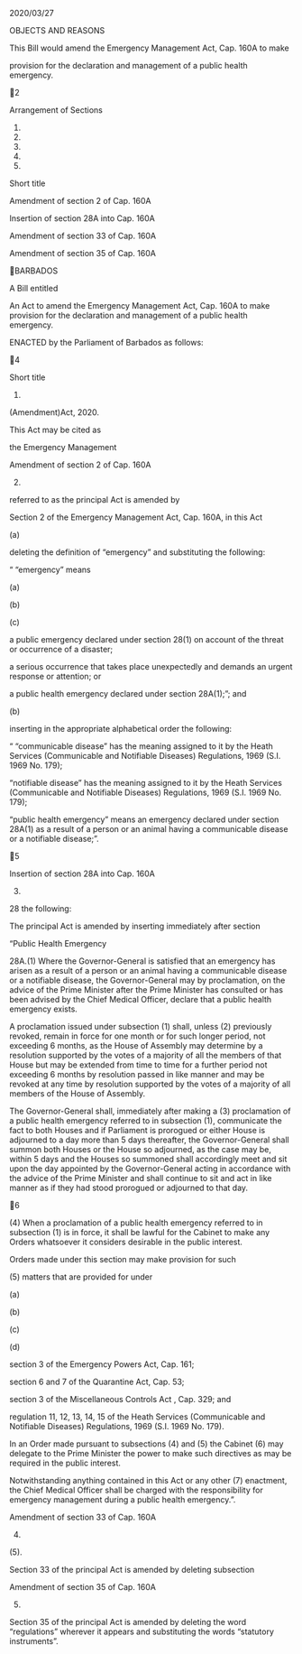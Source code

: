 2020/03/27

OBJECTS AND REASONS

This Bill would amend the Emergency Management Act, Cap. 160A to make

provision for the declaration and management of a public health emergency.

2

Arrangement of Sections

1.

2.

3.

4.

5.

Short title

Amendment of section 2 of Cap. 160A

Insertion of section 28A into Cap. 160A

Amendment of section 33 of Cap. 160A

Amendment of section 35 of Cap. 160A

BARBADOS

A Bill entitled

An  Act  to  amend  the  Emergency  Management  Act,  Cap.  160A  to  make
provision for the declaration and management of a public health emergency.

ENACTED by the Parliament of Barbados as follows:

4

Short title

1.
(Amendment)Act, 2020.

This  Act  may  be  cited  as

the  Emergency  Management

Amendment of section 2 of Cap. 160A

2.
referred to as the principal Act is amended by

Section 2 of the Emergency Management Act, Cap. 160A, in this Act

(a)

deleting  the  definition  of  “emergency”  and  substituting  the
following:

“ “emergency” means

(a)

(b)

(c)

a public emergency declared under section 28(1) on account
of the threat or occurrence of a disaster;

a  serious  occurrence  that  takes  place  unexpectedly  and
demands an urgent response or attention; or

a  public  health  emergency  declared  under  section
28A(1);”; and

(b)

inserting in the appropriate alphabetical order the following:

“ “communicable disease” has the meaning assigned to it by the Heath
Services  (Communicable  and  Notifiable  Diseases)  Regulations,
1969 (S.I. 1969 No. 179);

“notifiable  disease”  has  the  meaning  assigned  to  it  by  the  Heath
Services  (Communicable  and  Notifiable  Diseases)  Regulations,
1969 (S.I. 1969 No. 179);

“public health emergency” means an emergency declared under section
28A(1) as a result of a person or an animal having a communicable
disease or a notifiable disease;”.

5

Insertion of section 28A into Cap. 160A

3.
28 the following:

The principal Act is amended by inserting immediately after section

“Public Health Emergency

28A.(1)
Where the Governor-General is satisfied that an emergency
has arisen as a result of a person or an animal having a communicable
disease  or  a  notifiable  disease,  the  Governor-General  may  by
proclamation,  on  the  advice  of  the  Prime  Minister  after  the  Prime
Minister  has  consulted  or  has  been  advised  by  the  Chief  Medical
Officer, declare that a public health emergency exists.

A  proclamation  issued  under  subsection  (1)  shall,  unless
(2)
previously revoked, remain in force for one month or for such longer
period,  not  exceeding  6  months,  as  the  House  of  Assembly  may
determine by a resolution supported by the votes of a majority of all the
members of that House but may be extended from time to time for a
further  period  not  exceeding  6  months  by  resolution  passed  in  like
manner and may be revoked at any time by resolution supported by the
votes of a majority of all members of the House of Assembly.

The  Governor-General  shall,  immediately  after  making  a
(3)
proclamation of a public health emergency referred to in subsection (1),
communicate the fact to both Houses and if Parliament is prorogued or
either  House  is  adjourned  to  a  day  more  than  5  days  thereafter,  the
Governor-General  shall  summon  both  Houses  or  the  House  so
adjourned,  as  the  case  may  be,  within  5  days  and  the  Houses  so
summoned shall accordingly meet and sit upon the day appointed by
the Governor-General acting in accordance with the advice of the Prime
Minister and shall continue to sit and act in like manner as if they had
stood prorogued or adjourned to that day.

6

(4)
When a proclamation of a public health emergency referred to in
subsection (1) is in force, it shall be lawful for the Cabinet to make any
Orders whatsoever it considers desirable in the public interest.

Orders  made  under  this  section  may  make  provision  for  such

(5)
matters that are provided for under

(a)

(b)

(c)

(d)

section 3 of the Emergency Powers Act, Cap. 161;

section 6 and 7 of the Quarantine Act, Cap. 53;

section 3 of the Miscellaneous Controls Act , Cap. 329; and

regulation  11,  12,  13,  14,  15  of  the  Heath  Services
(Communicable  and  Notifiable  Diseases)  Regulations,
1969 (S.I. 1969 No. 179).

In an Order made pursuant to subsections (4) and (5) the Cabinet
(6)
may delegate to the Prime Minister the power to make such directives
as may be required in the public interest.

Notwithstanding  anything  contained  in  this  Act  or  any  other
(7)
enactment,  the  Chief  Medical  Officer  shall  be  charged  with  the
responsibility  for  emergency  management  during  a  public  health
emergency.”.

Amendment of section 33 of Cap. 160A

4.
(5).

Section 33 of the principal Act is amended by deleting subsection

Amendment of section 35 of Cap. 160A

5.
Section  35  of  the  principal  Act  is  amended  by  deleting  the  word
“regulations”  wherever  it  appears  and  substituting  the  words  “statutory
instruments”.

